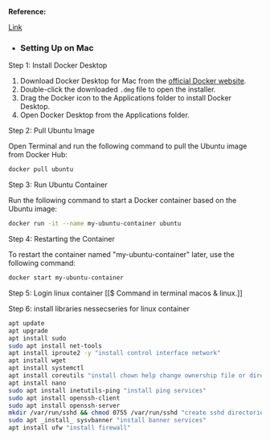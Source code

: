 **Reference:**

[Link](https://dev.to/brownian77/setting-up-a-local-development-environment-with-docker-on-mac-and-windows-peb)

- ### Setting Up on Mac

Step 1: Install Docker Desktop

1. Download Docker Desktop for Mac from the [official Docker website](https://docs.docker.com/get-docker).
2. Double-click the downloaded `.dmg` file to open the installer.
3. Drag the Docker icon to the Applications folder to install Docker Desktop.
4. Open Docker Desktop from the Applications folder.

Step 2: Pull Ubuntu Image

Open Terminal and run the following command to pull the Ubuntu image from Docker Hub:  

```bash
docker pull ubuntu
```

Step 3: Run Ubuntu Container

Run the following command to start a Docker container based on the Ubuntu image:  

```bash
docker run -it --name my-ubuntu-container ubuntu
```

Step 4: Restarting the Container

To restart the container named "my-ubuntu-container" later, use the following command:  

```bash
docker start my-ubuntu-container
```

Step 5: Login linux container [[$ Command in terminal macos & linux.]]

Step 6: install libraries nessecseries for linux container
```bash
apt update
apt upgrade
apt install sudo
sudo apt install net-tools
apt install iproute2 -y "install control interface network"
apt install wget
apt install systemctl
apt install coreutils "install chown help change ownership file or directories"
apt install nano
sudo apt install inetutils-ping "install ping services"
sudo apt install openssh-client
sudo apt install openssh-server
mkdir /var/run/sshd && chmod 0755 /var/run/sshd "create sshd directories for sshd servies"
sudo apt _install_ sysvbanner "install banner services"
apt install ufw "install firewall"

```